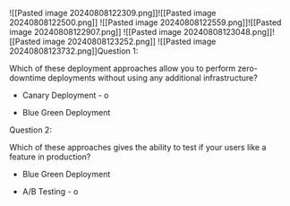 ![[Pasted image 20240808122309.png]]![[Pasted image 20240808122500.png]]
![[Pasted image 20240808122559.png]]![[Pasted image 20240808122907.png]]
![[Pasted image 20240808123048.png]]![[Pasted image 20240808123252.png]]
![[Pasted image 20240808123732.png]]Question 1:

Which of these deployment approaches allow you to perform zero-downtime deployments without using any additional infrastructure?

- Canary Deployment - o
    
- Blue Green Deployment

Question 2:

Which of these approaches gives the ability to test if your users like a feature in production?

- Blue Green Deployment
    
- A/B Testing - o